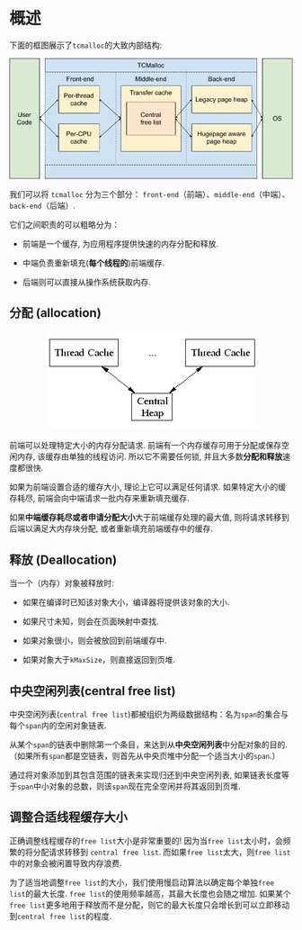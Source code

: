 # 概述

  下面的框图展示了`tcmalloc`的大致内部结构: 

  ![架构设计](tcmalloc_internals.png)

  我们可以将 `tcmalloc` 分为三个部分： `front-end`（前端）、`middle-end`（中端）、`back-end`（后端）.
  
  它们之间职责的可以粗略分为：

  * 前端是一个缓存, 为应用程序提供快速的内存分配和释放. 
  
  * 中端负责重新填充(**每个线程的**)前端缓存. 
  
  * 后端则可以直接从操作系统获取内存. 

## 分配 (allocation)
  <div style="text-align:center">

  ![前端与中央空闲列表](overview.gif)

  </div>

  前端可以处理特定大小的内存分配请求. 前端有一个内存缓存可用于分配或保存空闲内存,  该缓存由单独的线程访问. 所以它不需要任何锁, 并且大多数**分配和释放**速度都很快. 

  如果为前端设置合适的缓存大小, 理论上它可以满足任何请求. 如果特定大小的缓存耗尽, 前端会向中端请求一批内存来重新填充缓存. 

  如果**中端缓存耗尽或者申请分配大小**大于前端缓存处理的最大值, 则将请求转移到后端以满足大内存块分配, 或者重新填充前端缓存中的缓存. 

## 释放 (Deallocation)

  当一个（内存）对象被释放时: 

  * 如果在编译时已知该对象大小，编译器将提供该对象的大小. 

  * 如果尺寸未知，则会在页面映射中查找. 

  * 如果对象很小，则会被放回到前端缓存中. 

  * 如果对象大于`kMaxSize`，则直接返回到页堆. 

## 中央空闲列表(central free list)

  中央空闲列表(`central free list`)都被组织为两级数据结构：名为`span`的集合与每个`span`内的空闲对象链表.

  从某个`span`的链表中删除第一个条目，来达到从**中央空闲列表**中分配对象的目的.（如果所有`span`都是空链表，则首先从中央页堆中分配一个适当大小的`span`.）

  通过将对象添加到其包含范围的链表来实现归还到中央空闲列表, 如果链表长度等于`span`中小对象的总数，则该`span`现在完全空闲并将其返回到页堆. 

## 调整合适线程缓存大小

  正确调整线程缓存的`free list`大小是非常重要的! 因为当`free list`太小时，会频繁的将分配请求转移到 `central free list`. 而如果`free list`太大，则`free list`中的对象会被闲置导致内存浪费. 

  为了适当地调整`free list`的大小，我们使用慢启动算法以确定每个单独`free list`的最大长度. `free list`的使用频率越高，其最大长度也会随之增加. 如果某个`free list`更多地用于释放而不是分配，则它的最大长度只会增长到可以立即移动到`central free list`的程度. 
